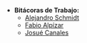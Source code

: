 - **Bitácoras de Trabajo:**
    - [Alejandro Schmidt](/logs/alejandro.md)
    - [Fabio Alpízar](/logs/fabio.md)
    - [Josué Canales](/logs/josue.md)